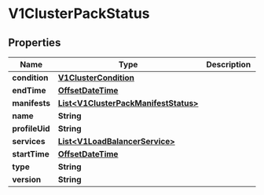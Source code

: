 # V1ClusterPackStatus

## Properties
Name | Type | Description | Notes
------------ | ------------- | ------------- | -------------
**condition** | [**V1ClusterCondition**](V1ClusterCondition.md) |  |  [optional]
**endTime** | [**OffsetDateTime**](OffsetDateTime.md) |  |  [optional]
**manifests** | [**List&lt;V1ClusterPackManifestStatus&gt;**](V1ClusterPackManifestStatus.md) |  |  [optional]
**name** | **String** |  |  [optional]
**profileUid** | **String** |  |  [optional]
**services** | [**List&lt;V1LoadBalancerService&gt;**](V1LoadBalancerService.md) |  |  [optional]
**startTime** | [**OffsetDateTime**](OffsetDateTime.md) |  |  [optional]
**type** | **String** |  |  [optional]
**version** | **String** |  |  [optional]
